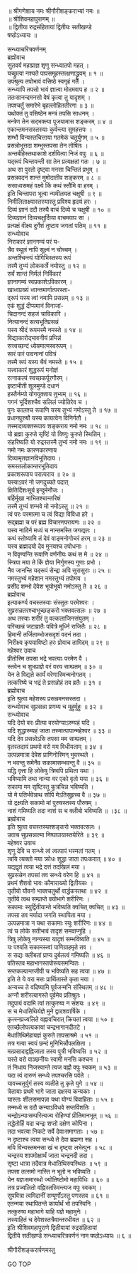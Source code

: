 
  
॥ श्रीगणेशाय नमः श्रीगौरीशङ्कराभ्यां नमः ॥  
॥ श्रीशिवमहापुराणम् ॥  
॥ द्वितीया रुद्रसंहितायां द्वितीयः सतीखण्डे  
षष्ठोऽध्यायः ॥  
  
सन्ध्याचरित्रवर्णनम्  
ब्रह्मोवाच  
सुतवर्य महाप्राज्ञ शृणु सन्ध्यातपो महत् ।  
यच्छ्रुत्वा नश्यते पापसमूहस्तत्क्षणाद्ध्रुवम् ॥ १ ॥  
उपश्रुत्य तपोभावं वसिष्ठे स्वगृहं गते ।  
सन्ध्यापि तपसो भावं ज्ञात्वा मोदमवाप ह ॥ २ ॥  
ततःसानन्दमनसो वेषं कृत्वा तु यादृशम् ।  
तपश्चर्तुं समारेभे बृहल्लोहिततीरगा ॥ ३ ॥  
यथोक्तं तु वसिष्ठेन मन्त्रं तपसि साधनम् ।  
मन्त्रेण तेन सद्‌भक्त्या पूजयामास शङ्‌करम् ॥ ४ ॥  
एकान्तमनसस्तस्याः कुर्वन्त्या सुमहत्तपः ।  
शम्भौ विन्यस्तचित्ताया गतमेकं चतुर्युगम् ॥ ५ ॥  
प्रसन्नोभूत्तदा शम्भुस्तपसा तेन तोषितः ।  
अन्तर्बहिस्तथाकाशे दर्शयित्वा निजं वपुः ॥ ६ ॥  
यद्‌रूपं चिन्तयन्ती सा तेन प्रत्यक्षतां गतः । ७ ॥  
अथ सा पुरतो दृष्ट्वा मनसा चिन्तितं प्रभुम् ।  
प्रसन्नवदनं शान्तं मुमोदातीव शङ्‌करम् ॥ ८ ॥  
ससाध्वसमहं वक्ष्ये किं कथं स्तौमि वा हरम् ।  
इति चिन्तापरा भूत्वा न्यमीलयत चक्षुषी ॥ ९ ॥  
निमीलिताक्ष्यास्तस्यास्तु प्रविश्य हृदयं हरः ।  
दिव्यं ज्ञानं ददौ तस्यै वाचं दिव्ये च चक्षुषी ॥ १० ॥  
दिव्यज्ञानं दिव्यचक्षुर्दिव्या वाचमवाप सा ।  
प्रत्यक्षं वीक्ष्य दुर्गेशं तुष्टाव जगतां पतिम् ॥ ११ ॥  
सन्ध्योवाच  
निराकारं ज्ञानगम्यं परं य-  
न्नैव स्थूलं नापि सूक्ष्मं न चोच्चम् ।  
अन्तश्चिन्त्यं योगिभिस्तस्य रूपं  
तस्मै तुभ्यं लोककर्त्रे नमोस्तु ॥ १२ ॥  
सर्वं शान्तं निर्मलं निर्विकारं  
ज्ञानागम्यं स्वप्रकाशेऽविकारम् ।  
खाध्वप्रख्यं ध्वान्तमार्गात्परस्ता-  
द्‌रूपं यस्य त्वां नमामि प्रसन्नम् ॥ १३ ॥  
एकं शुद्धं दीप्यमानं विनाजां-  
चिदानन्दं सहजं चाविकारि ।  
नित्यानन्दं सत्यभूतिप्रसन्नं  
यस्य श्रीदं रूपमस्मै नमस्ते ॥ १४ ॥  
विद्याकारोद्‌भावनीयं प्रभिन्नं  
सत्त्वच्छन्दं ध्येयमात्मस्वरूपम् ।  
सारं पारं पावनानां पवित्रं  
तस्मै रूपं यस्य चैवं नमस्ते ॥ १५ ॥  
यत्त्वाकारं शुद्धरूपं मनोज्ञं  
रत्नाकल्पं स्वच्छकर्पूरगौरम् ।  
इष्टाभीती शूलमुण्डे दधानं  
हस्तैर्नम्यो योगयुक्ताय तुभ्यम् ॥ १६ ॥  
गगनं भूर्दिशश्चैव सलिलं ज्योतिरेव च ।  
पुनः कालश्च रूपाणि यस्य तुभ्यं नमोऽस्तु ते ॥ १७ ॥  
प्रधानपुरुषौ यस्य कायत्वेन विनिर्गतौ ।  
तस्मादव्यक्तरूपाय शङ्‌कराय नमो नमः ॥ १८ ॥  
यो ब्रह्मा कुरुते सृष्टिं यो विष्णुः कुरुते स्थितिम् ।  
संहरिष्यति यो रुद्रस्तस्मै तुभ्यं नमो नमः ॥ १९ ॥  
नमो नमः कारणकारणाय  
दिव्यामृतज्ञानविभूतिदाय ।  
समस्तलोकान्तरभूतिदाय  
प्रकाशरूपाय परात्पराय ॥ २० ॥  
यस्याऽपरं नो जगदुच्यते पदात्  
क्षितिर्दिशःसूर्य इन्दुर्मनौजः ।  
बर्हिर्मुखा नाभितश्चान्तरिक्षं  
तस्मै तुभ्यं शम्भवे मो नमोऽस्तु ॥ २१ ॥  
त्वं परः परमात्मा च त्वं विद्या विविधा हरे ।  
सद्‌ब्रह्मा च परं ब्रह्म विचारणपरायणः ॥ २२ ॥  
यस्य नादिर्न मध्यं च नान्तमस्ति जगद्यतः ।  
कथं स्तोष्यामि तं देवं वाङ्‌मनोगोचरं हरम् ॥ २३ ॥  
यस्य ब्रह्मादयो देव मुनयश्च तपोधनाः ।  
न विवृण्वन्ति रूपाणि वर्णनीयः कथं स मे ॥ २४ ॥  
स्त्रिया मया ते किं ज्ञेया निर्गुणस्य गुणाः प्रभो ।  
नैव जानन्ति यद्‌रूपं सेन्द्रा अपि सुरासुराः ॥ २५ ॥  
नमस्तुभ्यं महेशान नमस्तुभ्यं तपोमय ।  
प्रसीद शम्भो देवेश भूयोभूयो नमोऽस्तु ते ॥ २६ ॥  
ब्रह्मोवाच  
इत्याकर्ण्य वचस्तस्याः संस्तुतः परमेश्वरः ।  
सुप्रसन्नतरश्चाभूच्छङ्‌करो भक्तवत्सलः ॥ २७ ॥  
अथ तस्याः शरीरं तु वल्कलाजिनसंयुतम् ।  
परिच्छन्नं जटाव्रातैः पवित्रे मूर्ध्नि राजितैः ॥ २८ ॥  
हिमानी तर्जिताम्भोजसदृशं वदनं तदा ।  
निरीक्ष्य कृपयाविष्टो हरः प्रोवाच तामिदम् ॥ २९ ॥  
महेश्वर उवाच  
प्रीतोस्मि तपसा भद्रे भवत्याः परमेण वै ।  
स्तवेन च शुभप्राज्ञे वरं वरय साम्प्रतम् ॥ ३० ॥  
येन ते विद्यते कार्यं वरेणास्मिन्मनोगतम् ।  
तत्करिष्ये च भद्रं ते प्रसन्नोहं तव व्रतैः ॥ ३१ ॥  
ब्रह्मोवाच  
इति श्रुत्वा महेशस्य प्रसन्नमनसस्तदा ।  
सन्ध्योवाच सुप्रसन्ना प्रणम्य च मुहुर्मुहुः ॥ ३२ ॥  
सन्ध्योवाच  
यदि देयो वरः प्रीत्या वरयोग्याऽस्म्यहं यदि ।  
यदि शुद्धास्म्यहं जाता तस्मात्पापान्महेश्वर ॥ ३३ ॥  
यदि देव प्रसन्नोऽसि तपसा मम साम्प्रतम् ।  
वृतस्तदायं प्रथमो वरो मम विधीयताम् ॥ ३४ ॥  
उत्पन्नमात्रा देवेश प्राणिनोस्मिन् भुवस्थले ।  
न भवन्तु समेनैव सकामासम्भवन्तु वै ॥ ३५ ॥  
यद्धि वृत्ता हि लोकेषु त्रिष्वपि प्रथिता यथा ।  
भविष्यामि तथा नान्या वर एको वृतो मया ॥ ३६ ॥  
सकामा मम सृष्टिस्तु कुत्रचिन्न भविष्यति ।  
यो मे पतिर्भवेन्नाथ सोपि मेऽतिसुहृच्च वै ॥ ३७ ॥  
यो द्रक्ष्यति सकामो मां पुरुषस्तस्य पौरुषम् ।  
नाशं गमिष्यति तदा नाशं स च क्लीबो भविष्यति ॥ ।३८ ॥  
ब्रह्मोवाच  
इति श्रुत्वा वचस्तस्यश्शङ्‌करो भक्तवत्सलः ।  
उवाच सुप्रसन्नात्मा निष्पापायास्तयेरिते ॥ ३९ ॥  
महेश्वर उवाच  
शृणु देवि च सन्ध्ये त्वं त्वत्पापं भस्मतां गतम् ।  
त्वयि त्यक्तो मया क्रोधः शुद्धा जाता तपःकरात् ॥ ४० ॥  
यद्यद्वृतं त्वया भद्रे दत्तं तदखिलं मया ।  
सुप्रसन्नेन तपसां तव सन्ध्ये वरेण हि ॥ ४१ ॥  
प्रथमं शैशवो भावः कौमाराख्यो द्वितीयकः ।  
तृतीयो यौवनो भावश्चतुर्थो वार्द्धकस्तथा ॥ ४२ ॥  
तृतीये त्वथ सम्प्राप्ते वयोभागे शरीरिणः ।  
सकामाः स्युर्द्वितीयान्ते भविष्यति क्वचित् क्वचित् ॥ ४३ ॥  
तपसा तव मर्यादा जगति स्थापिता मया ।  
उत्पन्नमात्रा न यथा सकामाः स्युः शरीरिणः ॥ ४४ ॥  
त्वं च लोके सतीभावं तादृशं समवाप्नुहि ।  
त्रिषु लोकेषु नान्यस्या यादृशं सम्भविष्यति ॥ ४५ ॥  
यः पश्यति सकामस्त्वां पाणिग्राहमृते तव ।  
स सद्यः क्लीबतां प्राप्य दुर्बलत्वं गमिष्यति ॥ ४६ ॥  
पतिस्तव महाभागस्तपोरूपसमन्वितः ।  
सप्तकल्पान्तजीवी च भविष्यति सह त्वया ॥ ४७ ॥  
इति ते ये वरा मत्तः प्रार्थितास्ते कृता मया ।  
अन्यच्च ते वदिष्यामि पूर्वजन्मनि संस्थितम् ॥ ४८ ॥  
अग्नौ शरीरत्यागस्ते पूर्वमेव प्रतिश्रुतः ।  
तदुपायं वदामि त्वां तत्कुरुष्व न संशयः ॥ ४९ ॥  
स च मेधातिथिर्यज्ञे मुने द्वादशवार्षिके ।  
कृत्स्नप्रज्वलिते वह्नावचिरात् क्रियतां त्वया ॥ ५० ॥  
एतच्छैलोपत्यकायां चन्द्रभागानदीतटे ।  
मेधातिथिर्महायज्ञं कुरुते तापसाश्रमे ॥ ५१ ॥  
तत्र गत्वा स्वयं छन्दं मुनिभिर्न्नोपलक्षिता ।  
मत्प्रसादाद्वह्निजाता तस्य पुत्री भविष्यसि ॥ ५२ ॥  
यस्ते वरो वाञ्छनीयः स्वामी मनसि कश्चन ।  
तं निधाय निजस्वान्ते त्यज वह्नौ वपुः स्वकम् ॥ ५३ ॥  
यदा त्वं दारुणं सन्ध्ये तपश्चरसि पर्वते ।  
यावच्चतुर्युगं तस्य व्यतीते तु कृते युगे ॥ ५४ ॥  
त्रेतायाः प्रथमे भागे जाता दक्षस्य कन्यकाः ।  
यास्ताः शीलसमापन्ना यथा योग्यं विवाहिताः ॥ ५५ ॥  
तन्मध्ये स ददौ कन्याऽविधवे सप्तविंशतिः ।  
चन्द्रोऽन्याःसम्परित्यज्य रोहिण्यां प्रीतिमानभूत् ॥ ५६ ॥  
तद्धेतोर्हि यदा चन्द्रः शप्तो दक्षेण कोपिना ।  
तदा भवत्या निकटे सर्वे देवाःसमागताः । ५७ ॥  
न दृष्टाश्च त्वया सन्ध्ये ते देवा ब्रह्मणा सह ।  
मयि विन्यस्तमनसा खं च दृष्ट्वा लभेत्पुनः ॥ ५८ ॥  
चन्द्रस्य शापमोक्षार्थं जाता चन्द्रनदी तदा ।  
सृष्टा धात्रा तदैवात्र मेधातिथिरुपस्थितः ॥ ५९ ॥  
तपसा तत्समो नास्ति न भूतो न भविष्यति ।  
येन यज्ञःसमारब्धो ज्योतिष्टोमो महाविधिः ॥ ६० ॥  
तत्र प्रज्वलितो वह्निस्तस्मिन्त्यज वपुः स्वकम् ।  
सुपवित्रा त्वमिदानीं सम्पूर्णोऽस्तु पणस्तव ॥ ६१ ॥  
एतन्मया स्थापितन्ते कार्यार्थं भो तपस्विनि ।  
तत्कुरुष्व महाभागे याहि यज्ञे महामुनेः ।  
तस्याहितं च देवेशस्तत्रैवान्तरधीयत ॥ ६२ ॥  
इति श्रीशिवमहापुराणे द्वितीयायां रुद्रसंहितायां  
द्वितीये सतीखण्डे सन्ध्याचरित्रवर्णनं नाम षष्ठोऽध्यायः ॥ ६ ॥  
  
  
श्रीगौरीशङ्करार्पणमस्तु  
  
GO TOP
